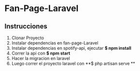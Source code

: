 # Fan-Page-Laravel

## Instrucciones
1. Clonar Proyecto
2. Instalar dependencias en fan-page-Laravel
3. Instalar dependencias en spotify-api, ejecutar **$ npm install**
4. Correr la api con **$ npm start**
5. Hacer la migracion en laravel
6. Luego correr el proyecto laravel con **$ php artisan serve **

